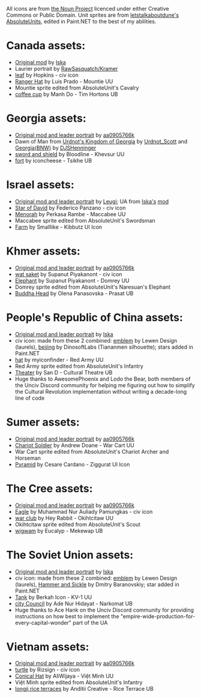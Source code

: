 All icons are from [the Noun Project](https://thenounproject.com) licenced under either Creative Commons or Public Domain.
Unit sprites are from [letstalkaboutdune's](https://github.com/letstalkaboutdune) [AbsoluteUnits](https://github.com/letstalkaboutdune/AbsoluteUnits), edited in Paint.NET to the best of my abilities.

# Canada assets:
* [Original mod](https://steamcommunity.com/sharedfiles/filedetails/?id=2957634921) by [Iska](https://steamcommunity.com/profiles/76561198033595020)
* Laurier portrait by [RawSasquatch/Kramer](https://steamcommunity.com/id/aquaticsasquatch)
* [leaf](https://thenounproject.com/icon/leaf-930479/) by Hopkins - civ icon
* [Ranger Hat](https://thenounproject.com/icon/ranger-hat-232274/) by Luis Prado - Mountie UU
* Mountie sprite edited from AbsoluteUnit's Cavalry
* [coffee cup](https://thenounproject.com/icon/coffee-cup-7717543/) by Manh Do - Tim Hortons UB

# Georgia assets:
* [Original mod and leader portrait](https://steamcommunity.com/sharedfiles/filedetails/?id=1599041279) by [aa0905766k](https://steamcommunity.com/profiles/76561198092299986)
* Dawn of Man from [Urdnot's Kingdom of Georgia](https://steamcommunity.com/sharedfiles/filedetails/?id=1790625195) by [Urdnot_Scott](https://steamcommunity.com/id/urdnotscott) and [Georgia(BNW)](https://steamcommunity.com/sharedfiles/filedetails/?id=142421249) by [DJSHenninger](https://steamcommunity.com/profiles/76561198046958746)
* [sword and shield](https://thenounproject.com/icon/sword-and-shield-7344578/) by Bloodline - Khevsur UU
* [fort](https://thenounproject.com/icon/fort-3758668/) by iconcheese - Tsikhe UB

# Israel assets:
* [Original mod and leader portrait](https://steamcommunity.com/sharedfiles/filedetails/?id=175924953) by [Leugi](https://steamcommunity.com/profiles/76561198082179827); UA from [Iska's](https://steamcommunity.com/profiles/76561198033595020) [mod](https://steamcommunity.com/sharedfiles/filedetails/?id=3011960905)
* [Star of David](https://thenounproject.com/icon/star-of-david-302651/) by Federico Panzano - civ icon
* [Menorah](https://thenounproject.com/icon/menorah-7533223/) by Perkasa Rambe - Maccabee UU
* Maccabee sprite edited from AbsoluteUnit's Swordsman
* [Farm](https://thenounproject.com/icon/farm-2162958/) by Smalllike - Kibbutz UI Icon

# Khmer assets:
* [Original mod and leader portrait](https://steamcommunity.com/sharedfiles/filedetails/?id=3367487902) by [aa0905766k](https://steamcommunity.com/profiles/76561198092299986)
* [wat saket](https://thenounproject.com/icon/wat-saket-7910205/) by Supanut Piyakanont - civ icon
* [Elephant](https://thenounproject.com/icon/elephant-7910167/) by Supanut Piyakanont - Domrey UU
* Domrey sprite edited from AbsoluteUnit's Naresuan's Elephant
* [Buddha Head](https://thenounproject.com/icon/buddha-head-1894916/) by Olena Panasovska - Prasat UB

# People's Republic of China assets:
* [Original mod and leader portrait](steamcommunity.com/sharedfiles/filedetails/?id=2821568960) by [Iska](https://steamcommunity.com/profiles/76561198033595020)
* civ icon: made from these 2 combined: [emblem](https://thenounproject.com/icon/emblem-7924158/) by Lewen Design (laurels), [beijing](https://thenounproject.com/icon/beijing-1039280/) by DinosoftLabs (Tiananmen silhouette); stars added in Paint.NET
* [hat](https://thenounproject.com/icon/hat-3838084/) by myiconfinder - Red Army UU
* Red Army sprite edited from AbsoluteUnit's Infantry
* [Theater](https://thenounproject.com/icon/theater-7820341/) by San D - Cultural Theatre UB
* Huge thanks to AwesomePhoenix and Lodo the Bear, both members of the Unciv Discord community for helping me figuring out how to simplify the Cultural Revolution implementation without writing a decade-long line of code

# Sumer assets:
* [Original mod and leader portrait](https://steamcommunity.com/sharedfiles/filedetails/?id=3339754410) by [aa0905766k](https://steamcommunity.com/profiles/76561198092299986)
* [Chariot Soldier](https://thenounproject.com/icon/chariot-soldier-1189932/) by Andrew Doane - War Cart UU
* War Cart sprite edited from AbsoluteUnit's Chariot Archer and Horseman
* [Pyramid](https://thenounproject.com/icon/pyramid-11905/) by Cesare Cardano - Ziggurat UI Icon

# The Cree assets:
* [Original mod and leader portrait](https://steamcommunity.com/sharedfiles/filedetails/?id=3357775258) by [aa0905766k](https://steamcommunity.com/profiles/76561198092299986)
* [Eagle](https://thenounproject.com/icon/eagle-7150169/) by Muhammad Nur Auliady Pamungkas - civ icon
* [war club](https://thenounproject.com/icon/war-club-3571403/) by Hey Rabbit - Okihtcitaw UU
* Okihtcitaw sprite edited from AbsoluteUnit's Scout
* [wigwam](https://thenounproject.com/icon/wigwam-3155038/) by Eucalyp - Mekewap UB

# The Soviet Union assets:
* [Original mod and leader portrait](https://steamcommunity.com/sharedfiles/filedetails/?id=2475956936) by [Iska](https://steamcommunity.com/profiles/76561198033595020)
* civ icon: made from these 2 combined: [emblem](https://thenounproject.com/icon/emblem-7924158/) by Lewen Design (laurels), [Hammer and Sickle](https://thenounproject.com/icon/hammer-and-sickle-1367667/) by Dmitry Baranovskiy; star added in Paint.NET
* [Tank](https://thenounproject.com/icon/tank-7588769/) by Berkah Icon - KV-1 UU
* [city Council](https://thenounproject.com/icon/city-council-3955210/) by Ade Nur Hidayat - Narkomat UB
* Huge thanks to Ace Hank on the Unciv Discord community for providing instructions on how best to implement the "empire-wide-production-for-every-capital-wonder" part of the UA

# Vietnam assets:
* [Original mod and leader portrait](https://steamcommunity.com/sharedfiles/filedetails/?id=3315291126) by [aa0905766k](https://steamcommunity.com/profiles/76561198092299986)
* [turtle](https://thenounproject.com/icon/turtle-7747026/) by Rizsign - civ icon
* [Conical Hat](https://thenounproject.com/icon/conical-hat-1114377/) by AliWijaya - Việt Minh UU
* Việt Minh sprite edited from AbsoluteUnit's Infantry
* [longji rice terraces](https://thenounproject.com/icon/longji-rice-terraces-7175388/) by Anditii Creative - Rice Terrace UB



